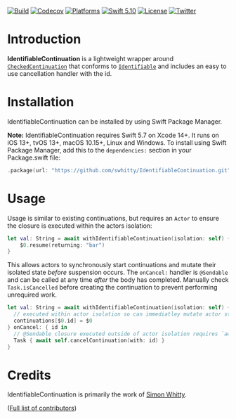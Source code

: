 [![Build](https://github.com/swhitty/IdentifiableContinuation/actions/workflows/build.yml/badge.svg)](https://github.com/swhitty/IdentifiableContinuation/actions/workflows/build.yml)
[![Codecov](https://codecov.io/gh/swhitty/IdentifiableContinuation/graphs/badge.svg)](https://codecov.io/gh/swhitty/IdentifiableContinuation)
[![Platforms](https://img.shields.io/badge/platforms-iOS%20|%20Mac%20|%20tvOS%20|%20Linux%20|%20Windows-lightgray.svg)](https://github.com/swhitty/IdentifiableContinuation/blob/main/Package.swift)
[![Swift 5.10](https://img.shields.io/badge/swift-5.7%20–%205.10-red.svg?style=flat)](https://developer.apple.com/swift)
[![License](https://img.shields.io/badge/license-MIT-lightgrey.svg)](https://opensource.org/licenses/MIT)
[![Twitter](https://img.shields.io/badge/twitter-@simonwhitty-blue.svg)](http://twitter.com/simonwhitty)

# Introduction

**IdentifiableContinuation** is a lightweight wrapper around [`CheckedContinuation`](https://developer.apple.com/documentation/swift/checkedcontinuation) that conforms to [`Identifiable`](https://developer.apple.com/documentation/swift/identifiable) and includes an easy to use cancellation handler with the id.

# Installation

IdentifiableContinuation can be installed by using Swift Package Manager.

 **Note:** IdentifiableContinuation requires Swift 5.7 on Xcode 14+. It runs on iOS 13+, tvOS 13+, macOS 10.15+, Linux and Windows.
To install using Swift Package Manager, add this to the `dependencies:` section in your Package.swift file:

```swift
.package(url: "https://github.com/swhitty/IdentifiableContinuation.git", .upToNextMajor(from: "0.1.0"))
```

# Usage

Usage is similar to existing continuations, but requires an `Actor` to ensure the closure is executed within the actors isolation:

```swift
let val: String = await withIdentifiableContinuation(isolation: self) { 
    $0.resume(returning: "bar")
}
```

This allows actors to synchronously start continuations and mutate their isolated state _before_ suspension occurs. The `onCancel:` handler is `@Sendable` and can be called at any time _after_ the body has completed. Manually check `Task.isCancelled` before creating the continuation to prevent performing unrequired work.

```swift
let val: String = await withIdentifiableContinuation(isolation: self) {
  // executed within actor isolation so can immediatley mutate actor state
  continuations[$0.id] = $0
} onCancel: { id in
  // @Sendable closure executed outside of actor isolation requires `await` to mutate actor state
  Task { await self.cancelContinuation(with: id) }
}
```

# Credits

IdentifiableContinuation is primarily the work of [Simon Whitty](https://github.com/swhitty).

([Full list of contributors](https://github.com/swhitty/IdentifiableContinuation/graphs/contributors))
